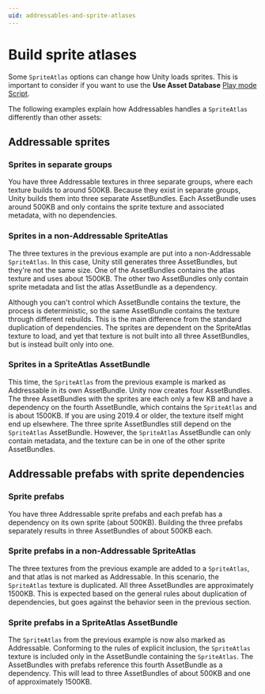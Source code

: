 ```yaml
---
uid: addressables-and-sprite-atlases
---
```


# Build sprite atlases

Some `SpriteAtlas` options can change how Unity loads sprites. This is important to consider if you want to use the **Use Asset Database** [Play mode Script](xref:addressables-groups-window).

The following examples explain how Addressables handles a `SpriteAtlas` differently than other assets:

## Addressable sprites

### Sprites in separate groups

You have three Addressable textures in three separate groups, where each texture builds to around 500KB. Because they exist in separate groups, Unity builds them into three separate AssetBundles. Each AssetBundle uses around 500KB and only contains the sprite texture and associated metadata, with no dependencies.

### Sprites in a non-Addressable SpriteAtlas

The three textures in the previous example are put into a non-Addressable `SpriteAtlas`. In this case, Unity still generates three AssetBundles, but they're not the same size. One of the AssetBundles contains the atlas texture and uses about 1500KB. The other two AssetBundles only contain sprite metadata and list the atlas AssetBundle as a dependency.

Although you can't control which AssetBundle contains the texture, the process is deterministic, so the same AssetBundle contains the texture through different rebuilds. This is the main difference from the standard duplication of dependencies. The sprites are dependent on the SpriteAtlas texture to load, and yet that texture is not built into all three AssetBundles, but is instead built only into one.

### Sprites in a SpriteAtlas AssetBundle

This time, the `SpriteAtlas` from the previous example is marked as Addressable in its own AssetBundle. Unity now creates four AssetBundles. The three AssetBundles with the sprites are each only a few KB and have a dependency on the fourth AssetBundle, which contains the `SpriteAtlas` and is about 1500KB. If you are using 2019.4 or older, the texture itself might end up elsewhere. The three sprite AssetBundles still depend on the `SpriteAtlas` AssetBundle. However, the `SpriteAtlas` AssetBundle can only contain metadata, and the texture can be in one of the other sprite AssetBundles.

## Addressable prefabs with sprite dependencies

### Sprite prefabs

You have three Addressable sprite prefabs and each prefab has a dependency on its own sprite (about 500KB). Building the three prefabs separately results in three AssetBundles of about 500KB each.

### Sprite prefabs in a non-Addressable SpriteAtlas

The three textures from the previous example are added to a `SpriteAtlas`, and that atlas is not marked as Addressable. In this scenario, the `SpriteAtlas` texture is duplicated. All three AssetBundles are approximately 1500KB. This is expected based on the general rules about duplication of dependencies, but goes against the behavior seen in the previous section.

### Sprite prefabs in a SpriteAtlas AssetBundle

The `SpriteAtlas` from the previous example is now also marked as Addressable. Conforming to the rules of explicit inclusion, the `SpriteAtlas` texture is included only in the AssetBundle containing the `SpriteAtlas`. The AssetBundles with prefabs reference this fourth AssetBundle as a dependency. This will lead to three AssetBundles of about 500KB and one of approximately 1500KB.
